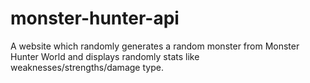 # monster-hunter-api

A website which randomly generates a random monster from Monster Hunter World and displays randomly stats like weaknesses/strengths/damage type.
